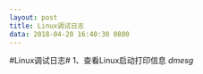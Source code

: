 ```yaml
---
layout: post
title: Linux调试日志
data: 2018-04-20 16:40:30 0800
---
```

#Linux调试日志#
1、查看Linux启动打印信息
*dmesg*
